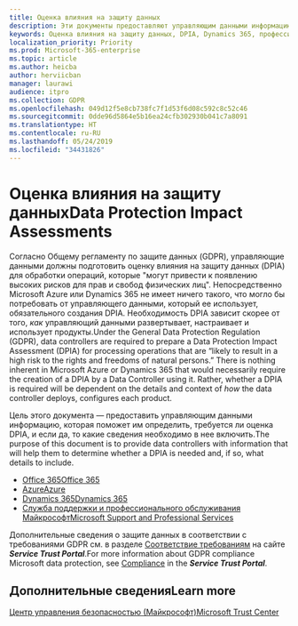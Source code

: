 ```yaml
---
title: Оценка влияния на защиту данных
description: Эти документы предоставляют управляющим данными информацию. которая поможет им определить, требуется ли оценка DPIA, и если да, то какие сведения необходимо в нее включить.
keywords: Оценка влияния на защиту данных, DPIA, Dynamics 365, профессиональные службы Майкрософт, Microsoft 365, документация по Microsoft 365, GDPR
localization_priority: Priority
ms.prod: Microsoft-365-enterprise
ms.topic: article
ms.author: heicba
author: herviicban
manager: laurawi
audience: itpro
ms.collection: GDPR
ms.openlocfilehash: 049d12f5e8cb738fc7f1d53f6d08c592c8c52c46
ms.sourcegitcommit: 0dde96d5864e5b16ea24cfb302930b041c7a8091
ms.translationtype: HT
ms.contentlocale: ru-RU
ms.lasthandoff: 05/24/2019
ms.locfileid: "34431826"
---
```

# <a name="data-protection-impact-assessments"></a><span data-ttu-id="f882d-104">Оценка влияния на защиту данных</span><span class="sxs-lookup"><span data-stu-id="f882d-104">Data Protection Impact Assessments</span></span>

<span data-ttu-id="f882d-p101">Согласно Общему регламенту по защите данных (GDPR), управляющие данными должны подготовить оценку влияния на защиту данных (DPIA) для обработки операций, которые "могут привести к появлению высоких рисков для прав и свобод физических лиц". Непосредственно Microsoft Azure или Dynamics 365 не имеет ничего такого, что могло бы потребовать от управляющего данными, который ее использует, обязательного создания DPIA. Необходимость DPIA зависит скорее от того, *как* управляющий данными развертывает, настраивает и использует продукты.</span><span class="sxs-lookup"><span data-stu-id="f882d-p101">Under the General Data Protection Regulation (GDPR), data controllers are required to prepare a Data Protection Impact Assessment (DPIA) for processing operations that are “likely to result in a high risk to the rights and freedoms of natural persons.” There is nothing inherent in Microsoft Azure or Dynamics 365 that would necessarily require the creation of a DPIA by a Data Controller using it. Rather, whether a DPIA is required will be dependent on the details and context of *how* the data controller deploys, configures each product.</span></span>

<span data-ttu-id="f882d-108">Цель этого документа — предоставить управляющим данными информацию, которая поможет им определить, требуется ли оценка DPIA, и если да, то какие сведения необходимо в нее включить.</span><span class="sxs-lookup"><span data-stu-id="f882d-108">The purpose of this document is to provide data controllers with information that will help them to determine whether a DPIA is needed and, if so, what details to include.</span></span>

- [<span data-ttu-id="f882d-109">Office 365</span><span class="sxs-lookup"><span data-stu-id="f882d-109">Office 365</span></span>](gdpr-dpia-office365.md)
- [<span data-ttu-id="f882d-110">Azure</span><span class="sxs-lookup"><span data-stu-id="f882d-110">Azure</span></span>](gdpr-dpia-azure.md)
- [<span data-ttu-id="f882d-111">Dynamics 365</span><span class="sxs-lookup"><span data-stu-id="f882d-111">Dynamics 365</span></span>](gdpr-dpia-dynamics.md)
- [<span data-ttu-id="f882d-112">Служба поддержки и профессионального обслуживания Майкрософт</span><span class="sxs-lookup"><span data-stu-id="f882d-112">Microsoft Support and Professional Services</span></span>](gdpr-dpia-prof-services.md)

<span data-ttu-id="f882d-113">Дополнительные сведения о защите данных в соответствии с требованиями GDPR см. в разделе [Соответствие требованиям](https://servicetrust.microsoft.com/ComplianceManager) на сайте ***Service Trust Portal***.</span><span class="sxs-lookup"><span data-stu-id="f882d-113">For more information about GDPR compliance Microsoft data protection, see [Compliance](https://servicetrust.microsoft.com/ComplianceManager) in the ***Service Trust Portal***.</span></span>

## <a name="learn-more"></a><span data-ttu-id="f882d-114">Дополнительные сведения</span><span class="sxs-lookup"><span data-stu-id="f882d-114">Learn more</span></span>

[<span data-ttu-id="f882d-115">Центр управления безопасностью (Майкрософт)</span><span class="sxs-lookup"><span data-stu-id="f882d-115">Microsoft Trust Center</span></span>](https://www.microsoft.com/TrustCenter/Privacy/gdpr/default.aspx)


